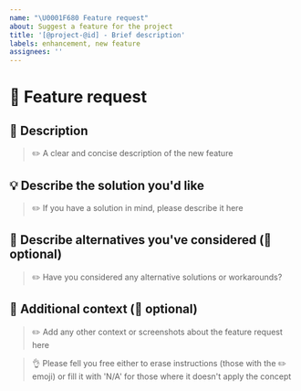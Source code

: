 ```yaml
---
name: "\U0001F680 Feature request"
about: Suggest a feature for the project
title: '[@project-@id] - Brief description'
labels: enhancement, new feature
assignees: ''
---
```


# 🚀 Feature request

## :pencil: Description
>:pencil2: A clear and concise description of the new feature

## :bulb: Describe the solution you'd like
> :pencil2: If you have a solution in mind, please describe it here

## :pushpin: Describe alternatives you've considered (:see_no_evil: optional)
>:pencil2: Have you considered any alternative solutions or workarounds?

## :wrench: Additional context (:see_no_evil: optional)
> :pencil2: Add any other context or screenshots about the feature request here

>:ok_hand: Please fell you free either to erase instructions (those with the :pencil2: emoji) or fill it with 'N/A' for those where it doesn't apply the concept
